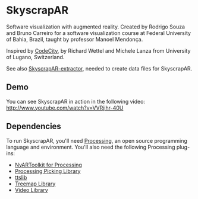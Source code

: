 SkyscrapAR
==========

Software visualization with augmented reality. Created by Rodrigo Souza and Bruno Carreiro for a software visualization course at Federal University of Bahia, Brazil,  taught by professor Manoel Mendonça.

Inspired by [CodeCity](http://www.inf.usi.ch/phd/wettel/codecity.html), by Richard Wettel and Michele Lanza from University of Lugano, Switzerland.

See also [SkyscrapAR-extractor](https://github.com/rodrigorgs/SkyscrapAR-extractor), needed to create data files for SkyscrapAR.

Demo
----

You can see SkyscrapAR in action in the following video: http://www.youtube.com/watch?v=VVRjihr-40U

Dependencies
------------

To run SkyscrapAR, you'll need [Processing](http://processing.org/), an open source programming language and environment. You'll also need the following Processing plug-ins:

* [NyARToolkit for Processing](http://sourceforge.jp/projects/nyartoolkit/releases/)
* [Processing Picking Library](http://code.google.com/p/processing-picking-library/)
* [ttslib](http://www.local-guru.net/blog/pages/ttslib)
* [Treemap Library](http://benfry.com/writing/treemap/)
* [Video Library](http://processing.org/reference/libraries/video/index.html)

